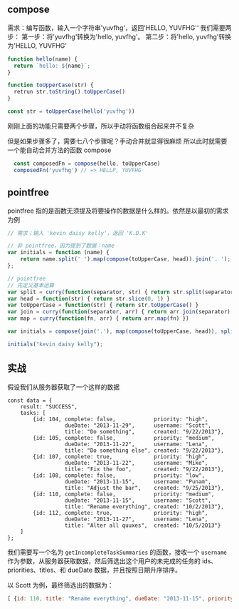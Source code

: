 ## compose

需求：编写函数，输入一个字符串'yuvfhg'，返回'HELLO, YUVFHG'‘
我们需要两步：
第一步：将'yuvfhg'转换为'hello, yuvfhg'。
第二步：将'hello, yuvfhg'转换为'HELLO, YUVFHG'

```javascript
function hello(name) {
  return `hello: ${name}`;
}

function toUpperCase(str) {
  retrun str.toString().toUpperCase()
}

const str = toUpperCase(hello('yuvfhg'))
```

刚刚上面的功能只需要两个步骤，所以手动将函数组合起来并不复杂

但是如果步骤多了，需要七八个步骤呢？手动合并就显得很麻烦
所以此时就需要一个能自动合并方法的函数 compose

```JAVASCRIPT
  const composedFn = compose(hello, toUpperCase)
  composedFn('yuvfhg') // => HELLP, YUVFHG
```

## pointfree

pointfree 指的是函数无须提及将要操作的数据是什么样的。依然是以最初的需求为例

```JAVASCRIPT
// 需求：输入 'kevin daisy kelly'，返回 'K.D.K'

// 非 pointfree，因为提到了数据：name
var initials = function (name) {
    return name.split(' ').map(compose(toUpperCase, head)).join('. ');
};

// pointfree
// 先定义基本运算
var split = curry(function(separator, str) { return str.split(separator) })
var head = function(str) { return str.slice(0, 1) }
var toUpperCase = function(str) { return str.toUpperCase() }
var join = curry(function(separator, arr) { return arr.join(separator) })
var map = curry(function(fn, arr) { return arr.map(fn) })

var initials = compose(join('.'), map(compose(toUpperCase, head)), split(' '));

initials("kevin daisy kelly");

```

## 实战

假设我们从服务器获取了一个这样的数据

```JS
const data = {
    result: "SUCCESS",
    tasks: [
        {id: 104, complete: false,            priority: "high",
                  dueDate: "2013-11-29",      username: "Scott",
                  title: "Do something",      created: "9/22/2013"},
        {id: 105, complete: false,            priority: "medium",
                  dueDate: "2013-11-22",      username: "Lena",
                  title: "Do something else", created: "9/22/2013"},
        {id: 107, complete: true,             priority: "high",
                  dueDate: "2013-11-22",      username: "Mike",
                  title: "Fix the foo",       created: "9/22/2013"},
        {id: 108, complete: false,            priority: "low",
                  dueDate: "2013-11-15",      username: "Punam",
                  title: "Adjust the bar",    created: "9/25/2013"},
        {id: 110, complete: false,            priority: "medium",
                  dueDate: "2013-11-15",      username: "Scott",
                  title: "Rename everything", created: "10/2/2013"},
        {id: 112, complete: true,             priority: "high",
                  dueDate: "2013-11-27",      username: "Lena",
                  title: "Alter all quuxes",  created: "10/5/2013"}
    ]
};
```

我们需要写一个名为 `getIncompleteTaskSummaries` 的函数，接收一个 `username` 作为参数，从服务器获取数据，然后筛选出这个用户的未完成的任务的 ids、priorities、titles、和 dueDate 数据，并且按照日期升序排序。

以 Scott 为例，最终筛选出的数据为：

```JAVASCRIPT
[ {id: 110, title: "Rename everything", dueDate: "2013-11-15", priority: "medium"}, {id: 104, title: "Do something", dueDate: "2013-11-29", priority: "high"} ]
```
